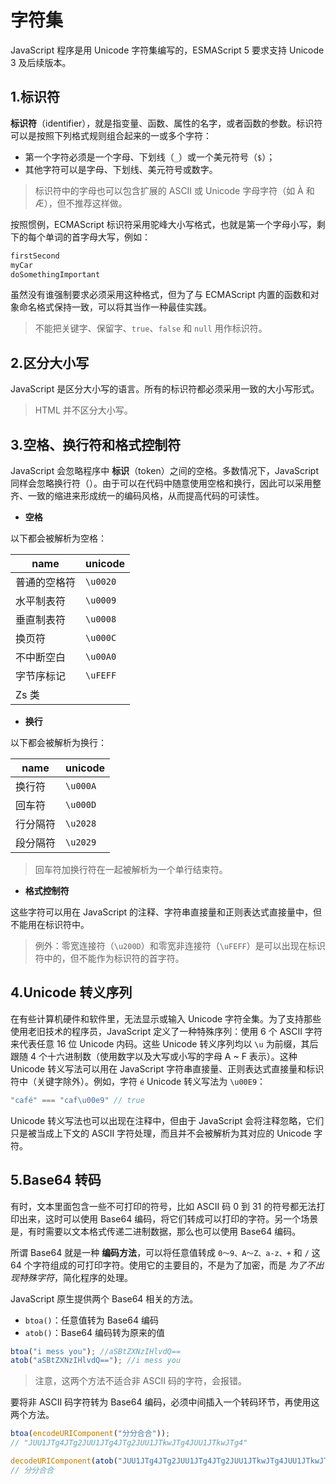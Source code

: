 # 字符集

JavaScript 程序是用 Unicode 字符集编写的，ESMAScript 5 要求支持 Unicode 3 及后续版本。

## 1.标识符

**标识符**（identifier），就是指变量、函数、属性的名字，或者函数的参数。标识符可以是按照下列格式规则组合起来的一或多个字符：

- 第一个字符必须是一个字母、下划线（`_`）或一个美元符号（`$`）；
- 其他字符可以是字母、下划线、美元符号或数字。

> 标识符中的字母也可以包含扩展的 ASCII 或 Unicode 字母字符（如 À 和 Æ），但不推荐这样做。

按照惯例，ECMAScript 标识符采用驼峰大小写格式，也就是第一个字母小写，剩下的每个单词的首字母大写，例如：

```js
firstSecond
myCar
doSomethingImportant
```

虽然没有谁强制要求必须采用这种格式，但为了与 ECMAScript 内置的函数和对象命名格式保持一致，可以将其当作一种最佳实践。

> 不能把关键字、保留字、`true`、`false` 和 `null` 用作标识符。

## 2.区分大小写

JavaScript 是区分大小写的语言。所有的标识符都必须采用一致的大小写形式。

> HTML 并不区分大小写。

## 3.空格、换行符和格式控制符

JavaScript 会忽略程序中 **标识**（token）之间的空格。多数情况下，JavaScript 同样会忽略换行符（）。由于可以在代码中随意使用空格和换行，因此可以采用整齐、一致的缩进来形成统一的编码风格，从而提高代码的可读性。

- **空格**

以下都会被解析为空格：

| name         | unicode  |
| ------------ | -------- |
| 普通的空格符 | `\u0020` |
| 水平制表符   | `\u0009` |
| 垂直制表符   | `\u0008` |
| 换页符       | `\u000C` |
| 不中断空白   | `\u00A0` |
| 字节序标记   | `\uFEFF` |
| Zs 类        |

- **换行**

以下都会被解析为换行：

| name     | unicode  |
| -------- | -------- |
| 换行符   | `\u000A` |
| 回车符   | `\u000D` |
| 行分隔符 | `\u2028` |
| 段分隔符 | `\u2029` |

> 回车符加换行符在一起被解析为一个单行结束符。

- **格式控制符**

这些字符可以用在 JavaScript 的注释、字符串直接量和正则表达式直接量中，但不能用在标识符中。

> 例外：零宽连接符（`\u200D`）和零宽非连接符（`\uFEFF`）是可以出现在标识符中的，但不能作为标识符的首字符。

## 4.Unicode 转义序列

在有些计算机硬件和软件里，无法显示或输入 Unicode 字符全集。为了支持那些使用老旧技术的程序员，JavaScript 定义了一种特殊序列：使用 6 个 ASCII 字符来代表任意 16 位 Unicode 内码。这些 Unicode 转义序列均以 `\u` 为前缀，其后跟随 4 个十六进制数（使用数字以及大写或小写的字母 A ~ F 表示）。这种 Unicode 转义写法可以用在 JavaScript 字符串直接量、正则表达式直接量和标识符中（关键字除外）。例如，字符 `é` Unicode 转义写法为 `\u00E9`：

```js
"café" === "caf\u00e9" // true
```

Unicode 转义写法也可以出现在注释中，但由于 JavaScript 会将注释忽略，它们只是被当成上下文的 ASCII 字符处理，而且并不会被解析为其对应的 Unicode 字符。

## 5.Base64 转码

有时，文本里面包含一些不可打印的符号，比如 ASCII 码 0 到 31 的符号都无法打印出来，这时可以使用 Base64 编码，将它们转成可以打印的字符。另一个场景是，有时需要以文本格式传递二进制数据，那么也可以使用 Base64 编码。

所谓 Base64 就是一种 **编码方法**，可以将任意值转成 `0～9、A～Z、a-z、+` 和 `/` 这 64 个字符组成的可打印字符。使用它的主要目的，不是为了加密，而是 *为了不出现特殊字符*，简化程序的处理。

JavaScript 原生提供两个 Base64 相关的方法。

- `btoa()`：任意值转为 Base64 编码
- `atob()`：Base64 编码转为原来的值

```js
btoa("i mess you"); //aSBtZXNzIHlvdQ==
atob("aSBtZXNzIHlvdQ=="); //i mess you
```

> 注意，这两个方法不适合非 ASCII 码的字符，会报错。

要将非 ASCII 码字符转为 Base64 编码，必须中间插入一个转码环节，再使用这两个方法。

```js
btoa(encodeURIComponent("分分合合"));
// "JUU1JTg4JTg2JUU1JTg4JTg2JUU1JTkwJTg4JUU1JTkwJTg4"

decodeURIComponent(atob("JUU1JTg4JTg2JUU1JTg4JTg2JUU1JTkwJTg4JUU1JTkwJTg4"));
// 分分合合
```
